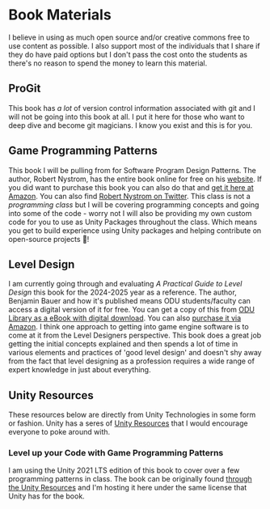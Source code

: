 # Book Materials

I believe in using as much open source and/or creative commons free to use content as possible. I also support most of the individuals that I share if they do have paid options but I don't pass the cost onto the students as there's no reason to spend the money to learn this material.

## ProGit

This book has *a lot* of version control information associated with git and I will not be going into this book at all. I put it here for those who want to deep dive and become git magicians. I know you exist and this is for you.

## Game Programming Patterns

This book I will be pulling from for Software Program Design Patterns. The author, Robert Nystrom, has the entire book online for free on his [website](http://gameprogrammingpatterns.com/). If you did want to purchase this book you can also do that and [get it here at Amazon](https://www.amazon.com/dp/0990582906). You can also find [Robert Nystrom on Twitter](https://mobile.twitter.com/munificentbob). This class is not a *programming class* but I will be covering programming concepts and going into some of the code - worry not I will also be providing my own custom code for you to use as Unity Packages throughout the class. Which means you get to build experience using Unity packages and helping contribute on open-source projects :rocket:!

## Level Design

I am currently going through and evaluating *A Practical Guide to Level Design* this book for the 2024-2025 year as a reference. The author, Benjamin Bauer and how it's published means ODU students/faculty can access a digital version of it for free. You can get a copy of this from [ODU Library as a eBook with digital download](https://odu-primo.hosted.exlibrisgroup.com/primo-explore/fulldisplay?docid=01ODU_ALMA51429190880003186&context=L&vid=01ODU_NUI&lang=en_US&search_scope=Books&adaptor=Local%20Search%20Engine&tab=books&query=any,contains,A%20Practical%20Guide%20to%20Level%20Design:%20From%20Theory%20to%20Practice%20%20Diplomacy%20and%20Production%20&mode=basic). You can also [purchase it via Amazon](https://www.amazon.com/Practical-Guide-Level-Design-Production-ebook/dp/B0BRYN19G9). I think one approach to getting into game engine software is to come at it from the Level Designers perspective. This book does a great job getting the initial concepts explained and then spends a lot of time in various elements and practices of 'good level design' and doesn't shy away from the fact that level designing as a profession requires a wide range of expert knowledge in just about everything.

## Unity Resources

These resources below are directly from Unity Technologies in some form or fashion. Unity has a seres of [Unity Resources](https://unity.com/resources) that I would encourage everyone to poke around with.

### Level up your Code with Game Programming Patterns

I am using the Unity 2021 LTS edition of this book to cover over a few programming patterns in class. The book can be originally found [through the Unity Resources](https://unity.com/resources/level-up-your-code-with-game-programming-patterns?ungated=true) and I'm hosting it here under the same license that Unity has for the book.
